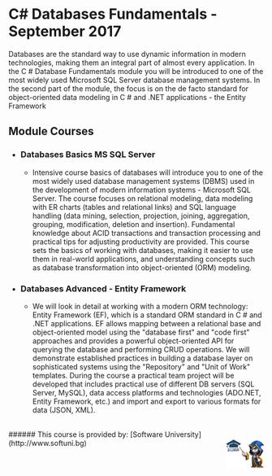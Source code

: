 # C# Databases Fundamentals - September 2017

Databases are the standard way to use dynamic information in modern technologies, making them an integral part of almost every application. In the C # Database Fundamentals module you will be introduced to one of the most widely used Microsoft SQL Server database management systems. In the second part of the module, the focus is on the de facto standard for object-oriented data modeling in C # and .NET applications - the Entity Framework

## Module Courses
- ### Databases Basics MS SQL Server 
  - Intensive course basics of databases will introduce you to one of the most widely used database management systems (DBMS) used in the development of modern information systems - Microsoft SQL Server. The course focuses on relational modeling, data modeling with ER charts (tables and relational links) and SQL language handling (data mining, selection, projection, joining, aggregation, grouping, modification, deletion and insertion). Fundamental knowledge about ACID transactions and transaction processing and practical tips for adjusting productivity are provided.
  This course sets the basics of working with databases, making it easier to use them in real-world applications, and understanding concepts such as database transformation into object-oriented (ORM) modeling.

 - ### Databases Advanced - Entity Framework
 	- We will look in detail at working with a modern ORM technology: Entity Framework (EF), which is a standard ORM standard in C # and .NET applications. EF allows mapping between a relational base and object-oriented model using the "database first" and "code first" approaches and provides a powerful object-oriented API for querying the database and performing CRUD operations. We will demonstrate established practices in building a database layer on sophisticated systems using the "Repository" and "Unit of Work" templates.
During the course a practical team project will be developed that includes practical use of different DB servers (SQL Server, MySQL), data access platforms and technologies (ADO.NET, Entity Framework, etc.) and import and export to various formats for data (JSON, XML).

<br/>   
###### This course is provided by: [Software University](http://www.softuni.bg) <img align="right" width="15%" src="/misc/softuni-code-wizard.png">
